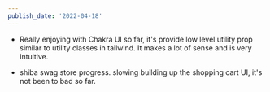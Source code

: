 ```yaml
---
publish_date: '2022-04-18'
---
```

- Really enjoying with Chakra UI so far, it's provide low level utility prop similar to utility classes in tailwind. It makes a lot of sense and is very intuitive.

- shiba swag store progress. slowing building up the shopping cart UI, it's not been to bad so far. 
